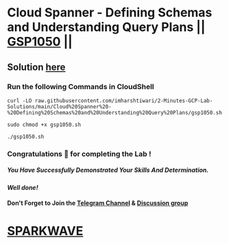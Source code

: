 # Cloud Spanner - Defining Schemas and Understanding Query Plans || [GSP1050](https://www.cloudskillsboost.google/focuses/54353?parent=catalog) ||

## Solution [here](https://youtu.be/OBMGgjSIiGo)

### Run the following Commands in CloudShell

```
curl -LO raw.githubusercontent.com/imharshtiwari/2-Minutes-GCP-Lab-Solutions/main/Cloud%20Spanner%20-%20Defining%20Schemas%20and%20Understanding%20Query%20Plans/gsp1050.sh

sudo chmod +x gsp1050.sh

./gsp1050.sh
```

### Congratulations 🎉 for completing the Lab !

##### *You Have Successfully Demonstrated Your Skills And Determination.*

#### *Well done!*

#### Don't Forget to Join the [Telegram Channel](https://t.me/sparkwave.01) & [Discussion group](https://t.me/sparkwave.01chats)

# [SPARKWAVE](https://www.youtube.com/@sparkwave.01)
